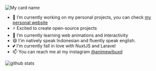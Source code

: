 ![My card name](https://cardivo.vercel.app/api?name=muhammad%20dzaky&description=A%20Passionate%20Developer&image=https://avatars.githubusercontent.com/u/45036724?v=4&backgroundColor=%23293B5F&instagram=animewibuxd&twitter=dj_%20dzaky&github=muhammaddzaky&twitter=asawgi&pattern=topography&colorPattern=%2347597E&fontColor=%23ddd&iconColor=%23fff&opacity=0.3)

- 🔭 I’m currently working on my personal projects, you can check <a href="http://beacons.page/wibux">my personal website</a>
- ⚡ Excited to create open-source projects
- 🌱 I’m currently learning web animations and interactivity
- 😄 I'm natively speak Indonesian and fluently speak english.
- 💕 I'm currently fall in love with NuxtJS and Laravel
- 📫 You can reach me at my instagram [@animewibuxd](https://instagram.com/animewibuxd)

![github stats](https://github-readme-stats.vercel.app/api?username=muhammaddzaky&show_icons=true)
